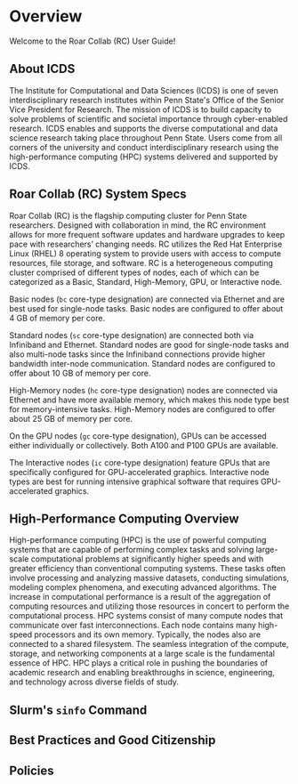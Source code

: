 
# Overview

Welcome to the Roar Collab (RC) User Guide!


## About ICDS

The Institute for Computational and Data Sciences (ICDS) is one of seven interdisciplinary research institutes within Penn State's Office of the Senior Vice President for Research. The mission of ICDS is to build capacity to solve problems of scientific and societal importance through cyber-enabled research. ICDS enables and supports the diverse computational and data science research taking place throughout Penn State. Users come from all corners of the university and conduct interdisciplinary research using the high-performance computing (HPC) systems delivered and supported by ICDS.


## Roar Collab (RC) System Specs

Roar Collab (RC) is the flagship computing cluster for Penn State researchers. Designed with collaboration in mind, the RC environment allows for more frequent software updates and hardware upgrades to keep pace with researchers’ changing needs. RC utilizes the Red Hat Enterprise Linux (RHEL) 8 operating system to provide users with access to compute resources, file storage, and software. RC is a heterogeneous computing cluster comprised of different types of nodes, each of which can be categorized as a Basic, Standard, High-Memory, GPU, or Interactive node.

Basic nodes (`bc` core-type designation) are connected via Ethernet and are best used for single-node tasks. Basic nodes are configured to offer about 4 GB of memory per core.

Standard nodes (`sc` core-type designation) are connected both via Infiniband and Ethernet. Standard nodes are good for single-node tasks and also multi-node tasks since the Infiniband connections provide higher bandwidth inter-node communication. Standard nodes are configured to offer about 10 GB of memory per core.

High-Memory nodes (`hc` core-type designation) nodes are connected via Ethernet and have more available memory, which makes this node type best for memory-intensive tasks. High-Memory nodes are configured to offer about 25 GB of memory per core.

On the GPU nodes (`gc` core-type designation), GPUs can be accessed either individually or collectively. Both A100 and P100 GPUs are available.

The Interactive nodes (`ic` core-type designation) feature GPUs that are specifically configured for GPU-accelerated graphics. Interactive node types are best for running intensive graphical software that requires GPU-accelerated graphics.


## High-Performance Computing Overview

High-performance computing (HPC) is the use of powerful computing systems that are capable of performing complex tasks and solving large-scale computational problems at significantly higher speeds and with greater efficiency than conventional computing systems. These tasks often involve processing and analyzing massive datasets, conducting simulations, modeling complex phenomena, and executing advanced algorithms. The increase in computational performance is a result of the aggregation of computing resources and utilizing those resources in concert to perform the computational process. HPC systems consist of many compute nodes that communicate over fast interconnections. Each node contains many high-speed processors and its own memory. Typically, the nodes also are connected to a shared filesystem. The seamless integration of the compute, storage, and networking components at a large scale is the fundamental essence of HPC. HPC plays a critical role in pushing the boundaries of academic research and enabling breakthroughs in science, engineering, and technology across diverse fields of study.


## Slurm's `sinfo` Command




## Best Practices and Good Citizenship




## Policies



